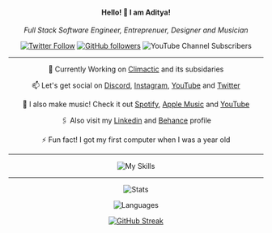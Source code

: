<div align="center">

<h4>Hello! 👋 I am Aditya!</h4>
<p><em>Full Stack Software Engineer, Entreprenuer, Designer and Musician</em></p>

[![Twitter Follow](https://img.shields.io/twitter/follow/adityatripathid?label=Follow)](https://twitter.com/adityatripathid)
[![GitHub followers](https://img.shields.io/github/followers/adiologydev?label=Follow&style=social)](https://github.com/adiologydev)
![YouTube Channel Subscribers](https://img.shields.io/youtube/channel/subscribers/UCHkYmDsRxcY_iJXDRs26A3g?style=social)

----
🔭 Currently Working on [Climactic](https://climactic.co) and its subsidaries

📫 Let's get social on [Discord](https://discord.gg/cu8aMYw), [Instagram](https://instagram.com/aditya_td), [YouTube](https://youtube.com/AdityaTD) and [Twitter](https://twitter.com/adityatripathid)

🎵 I also make music! Check it out [Spotify](https://open.spotify.com/artist/3MKIyx6JG4TwZNSHnmNyMm), [Apple Music](https://music.apple.com/us/artist/aditya-tripathi/1504395195) and [YouTube](https://youtube.com/AdityaTD)

🖇️ Also visit my [Linkedin](https://www.linkedin.com/in/adityatd) and [Behance](https://www.behance.net/AdityaTD) profile

⚡ Fun fact! I got my first computer when I was a year old

----

<p align="center">
  
![My Skills](https://skillicons.dev/icons?i=ae,alpinejs,androidstudio,astro,atom,aws,bash,bootstrap,cassandra,cloudflare,codepen,css,deno,devto,discord,docker,eclipse,electron,express,figma,firebase,gcp,git,github,githubactions,gitlab,go,grafana,graphql,heroku,html,idea,ai,instagram,ipfs,java,js,jenkins,jest,jquery,kafka,kotlin,kubernetes,laravel,linkedin,linux,md,mongodb,mysql,nestjs,nextjs,netlify,nginx,nodejs,nuxtjs,ps,php,planetscale,postgres,postman,powershell,pr,prometheus,rabbitmq,react,redis,regex,sass,sqlite,stackoverflow,supabase,sentry,solidity,svelte,svg,tailwind,tauri,threejs,twitter,ts,unreal,vercel,visualstudio,vite,vscode,vue,webpack,wordpress,workers,xd&theme=light)
</p>

----

![Stats](https://github-readme-stats.vercel.app/api?username=adiologydev&count_private=true&show_icons=true&theme=dracula)

![Languages](https://github-readme-stats.vercel.app/api/top-langs/?username=adiologydev&layout=compact&count_private=true&theme=dracula)

[![GitHub Streak](https://streak-stats.demolab.com?user=adiologydev&theme=highcontrast)](https://git.io/streak-stats)
  
</div>
